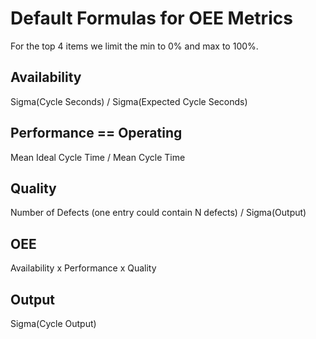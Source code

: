# Default Formulas for OEE Metrics

For the top 4 items we limit the min to 0% and max to 100%.

## Availability

Sigma(Cycle Seconds) / Sigma(Expected Cycle Seconds)

## Performance == Operating

Mean Ideal Cycle Time / Mean Cycle Time

## Quality

Number of Defects (one entry could contain N defects) / Sigma(Output)

## OEE

Availability x Performance x Quality

## Output

Sigma(Cycle Output)




